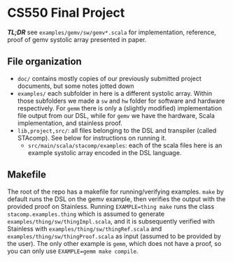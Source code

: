 # CS550 Final Project

***TL;DR*** see `examples/gemv/sw/gemv*.scala` for implementation, reference, proof of gemv systolic array presented in paper.

## File organization

* `doc/` contains mostly copies of our previously submitted project documents, but some notes jotted down
* `examples/` each subfolder in here is a different systolic array. Within those subfolders we made a `sw` and `hw` folder for software and hardware respectively. For `gemm` there is only a (slightly modified) implementation file output from our DSL, while for `gemv` we have the hardware, Scala implementation, and stainless proof.
* `lib,project,src/`: all files belonging to the DSL and transpiler (called STAcomp). See below for instructions on running it.
    * `src/main/scala/stacomp/examples`: each of the scala files here is an example systolic array encoded in the DSL language.

## Makefile

The root of the repo has a makefile for running/verifying examples. `make` by default runs the DSL on the gemv example, then verifies the output with the provided proof on Stainless. Running `EXAMPLE=thing make` runs the class `stacomp.examples.thing` which is assumed to generate `examples/thing/sw/thingImpl.scala`, and it is subsequently verified with Stainless with `examples/thing/sw/thingRef.scala` and `examples/thing/sw/thingProof.scala` as input (assumed to be provided by the user). The only other example is `gemm`, which does not have a proof, so you can only use `EXAMPLE=gemm make compile`.